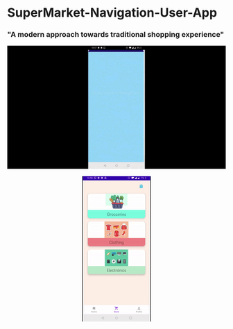 # SuperMarket-Navigation-User-App

<h3 style="text-align=center";font-family: "Times New Roman", Times, serif; >"A modern approach towards traditional shopping experience"</h3>


<div align="center">

  ![dashboard](media/dashboard.gif)

</div>


<div align="center">

  ![cart](media/cart.gif)

</div>



